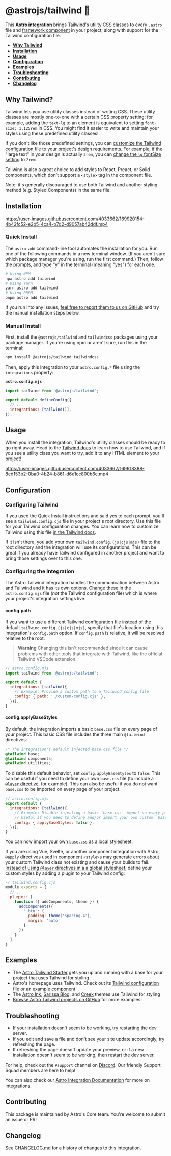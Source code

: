 # @astrojs/tailwind 💨

This **[Astro integration][astro-integration]** brings [Tailwind's](https://tailwindcss.com/) utility CSS classes to every `.astro` file and [framework component](https://docs.astro.build/en/core-concepts/framework-components/) in your project, along with support for the Tailwind configuration file.

- <strong>[Why Tailwind](#why-tailwind)</strong>
- <strong>[Installation](#installation)</strong>
- <strong>[Usage](#usage)</strong>
- <strong>[Configuration](#configuration)</strong>
- <strong>[Examples](#examples)</strong>
- <strong>[Troubleshooting](#troubleshooting)</strong>
- <strong>[Contributing](#contributing)</strong>
- <strong>[Changelog](#changelog)</strong>

## Why Tailwind?

Tailwind lets you use utility classes instead of writing CSS. These utility classes are mostly one-to-one with a certain CSS property setting: for example, adding the `text-lg` to an element is equivalent to setting `font-size: 1.125rem` in CSS. You might find it easier to write and maintain your styles using these predefined utility classes!

If you don't like those predefined settings, you can [customize the Tailwind configuration file](https://tailwindcss.com/docs/configuration) to your project's design requirements. For example, if the "large text" in your design is actually `2rem`, you can [change the `lg` fontSize setting](https://tailwindcss.com/docs/font-size#customizing-your-theme) to `2rem`.

Tailwind is also a great choice to add styles to React, Preact, or Solid components, which don't support a `<style>` tag in the component file. 

Note: it's generally discouraged to use both Tailwind and another styling method (e.g. Styled Components) in the same file.

## Installation

https://user-images.githubusercontent.com/4033662/169920154-4b42fc52-e2b5-4ca4-b7d2-d9057ab42ddf.mp4

### Quick Install
  
The `astro add` command-line tool automates the installation for you. Run one of the following commands in a new terminal window. (If you aren't sure which package manager you're using, run the first command.) Then, follow the prompts, and type "y" in the terminal (meaning "yes") for each one.
  
```sh
# Using NPM
npx astro add tailwind
# Using Yarn
yarn astro add tailwind
# Using PNPM
pnpm astro add tailwind
```
  
If you run into any issues, [feel free to report them to us on GitHub](https://github.com/withastro/astro/issues) and try the manual installation steps below.

### Manual Install
  
First, install the `@astrojs/tailwind` and `tailwindcss` packages using your package manager. If you're using npm or aren't sure, run this in the terminal:
```sh
npm install @astrojs/tailwind tailwindcss
```
Then, apply this integration to your `astro.config.*` file using the `integrations` property:

__`astro.config.mjs`__

```js
import tailwind from '@astrojs/tailwind';

export default defineConfig({
  // ...
  integrations: [tailwind()],
});
```
  


## Usage

When you install the integration, Tailwind's utility classes should be ready to go right away. Head to the [Tailwind docs](https://tailwindcss.com/docs/utility-first) to learn how to use Tailwind, and if you see a utility class you want to try, add it to any HTML element to your project!

https://user-images.githubusercontent.com/4033662/169918388-8ed153b2-0ba0-4b24-b861-d6e1cc800b6c.mp4

## Configuration

### Configuring Tailwind

If you used the Quick Install instructions and said yes to each prompt, you'll see a `tailwind.config.cjs` file in your project's root directory. Use this file for your Tailwind configuration changes. You can learn how to customize Tailwind using this file [in the Tailwind docs](https://tailwindcss.com/docs/configuration).

If it isn't there, you add your own `tailwind.config.(js|cjs|mjs)` file to the root directory and the integration will use its configurations. This can be great if you already have Tailwind configured in another project and want to bring those settings over to this one.

### Configuring the Integration

The Astro Tailwind integration handles the communication between Astro and Tailwind and it has its own options. Change these in the `astro.config.mjs` file (_not_ the Tailwind configuration file) which is where your project's integration settings live.

#### config.path
  
If you want to use a different Tailwind configuration file instead of the default `tailwind.config.(js|cjs|mjs)`, specify that file's location using this integration's `config.path` option. If `config.path` is relative, it will be resolved relative to the root.

> **Warning**
> Changing this isn't recommended since it can cause problems with other tools that integrate with Tailwind, like the official Tailwind VSCode extension.

```js
// astro.config.mjs
import tailwind from '@astrojs/tailwind';

export default {
  integrations: [tailwind({
    // Example: Provide a custom path to a Tailwind config file
    config: { path: './custom-config.cjs' },
  })],
}
```

#### config.applyBaseStyles

  By default, the integration imports a basic `base.css` file on every page of your project. This basic CSS file includes the three main `@tailwind` directives:

```css
/* The integration's default injected base.css file */
@tailwind base;
@tailwind components;
@tailwind utilities;
```

To disable this default behavior, set `config.applyBaseStyles` to `false`. This can be useful if you need to define your own `base.css` file (to include a [`@layer` directive](https://tailwindcss.com/docs/functions-and-directives#layer), for example). This can also be useful if you do not want `base.css` to be imported on every page of your project.

```js
// astro.config.mjs
export default {
  integrations: [tailwind({
    // Example: Disable injecting a basic `base.css` import on every page.
    // Useful if you need to define and/or import your own custom `base.css`.
    config: { applyBaseStyles: false },
  })],
}
```

You can now [import your own `base.css` as a local stylesheet](https://docs.astro.build/en/guides/styling/#import-a-local-stylesheet).

If you are using Vue, Svelte, or another component integration with Astro, `@apply` directives used in component `<style>`s may generate errors about your custom Tailwind class not existing and cause your builds to fail. [Instead of using `@layer` directives in a a global stylesheet](https://tailwindcss.com/docs/functions-and-directives#using-apply-with-per-component-css), define your custom styles by adding a plugin to your Tailwind config:

```js
// tailwind.config.cjs
module.exports = {
  // ...
  plugins: [
    function ({ addComponents, theme }) {
      addComponents({
        '.btn': {
          padding: theme('spacing.4'),
          margin: 'auto'
        }
      })
    }
  ]
}
```

## Examples

- The [Astro Tailwind Starter](https://github.com/withastro/astro/tree/latest/examples/with-tailwindcss?on=github) gets you up and running with a base for your project that uses Tailwind for styling
- Astro's homepage uses Tailwind. Check out its [Tailwind configuration file](https://github.com/withastro/astro.build/blob/main/tailwind.config.cjs) or an [example component](https://github.com/withastro/astro.build/blob/main/src/components/IntegrationCard.astro)
- The [Astro Ink](https://github.com/one-aalam/astro-ink), [Sarissa Blog](https://github.com/iozcelik/SarissaBlogAstroStarter), and [Creek](https://github.com/robertguss/Astro-Theme-Creek) themes use Tailwind for styling
- [Browse Astro Tailwind projects on GitHub](https://github.com/search?q=%22%40astrojs%2Ftailwind%22+filename%3Apackage.json&type=Code) for more examples!

## Troubleshooting
- If your installation doesn't seem to be working, try restarting the dev server.
- If you edit and save a file and don't see your site update accordingly, try refreshing the page.
- If refreshing the page doesn't update your preview, or if a new installation doesn't seem to be working, then restart the dev server.

For help, check out the `#support` channel on [Discord](https://astro.build/chat). Our friendly Support Squad members are here to help!

You can also check our [Astro Integration Documentation][astro-integration] for more on integrations.

[astro-integration]: https://docs.astro.build/en/guides/integrations-guide/
[astro-ui-frameworks]: https://docs.astro.build/en/core-concepts/framework-components/#using-framework-components

## Contributing

This package is maintained by Astro's Core team. You're welcome to submit an issue or PR!

## Changelog

See [CHANGELOG.md](CHANGELOG.md) for a history of changes to this integration.
